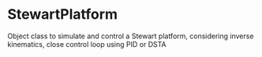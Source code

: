 # StewartPlatform
Object class to simulate and control a Stewart platform, considering inverse kinematics, close control loop using PID or DSTA
